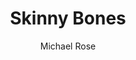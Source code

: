 ---
title: "Skinny Bones"
thumbnail: 'images/theme/thumbnail/skinny-bones.png'
github: https://github.com/mmistakes/jekyll-theme-skinny-bones
demo: https://mmistakes.github.io/jekyll-theme-skinny-bones/
author: Michael Rose
ssg:
  - Jekyll
---